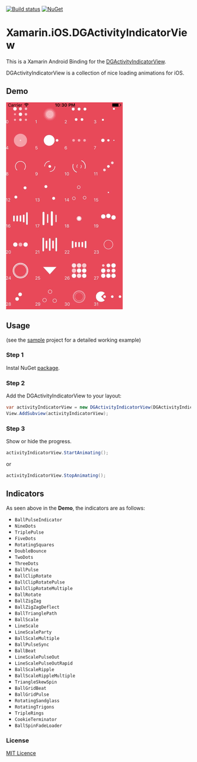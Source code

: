 [![Build status](https://ci.appveyor.com/api/projects/status/k92l78qy2gbuhrlr?svg=true)](https://ci.appveyor.com/project/jzeferino/xamarin-ios-dgactivityindicatorview)   [![NuGet](https://img.shields.io/nuget/v/Xamarin.iOS.DGActivityIndicatorView.svg?label=NuGet)](https://www.nuget.org/packages/Xamarin.iOS.DGActivityIndicatorView/)

Xamarin.iOS.DGActivityIndicatorView
===================

This is a Xamarin Android Binding for the [DGActivityIndicatorView](https://github.com/jzeferino/DGActivityIndicatorView).

DGActivityIndicatorView is a collection of nice loading animations for iOS.

## Demo
![DGActivityIndicatorView](art/DGActivityIndicatorView.gif)

## Usage
(see the [sample](https://github.com/jzeferino/Xamarin.iOS.DGActivityIndicatorView/tree/master/src/Xamarin.iOS.DGActivityIndicatorViewBinding.Sample) project for a detailed working example)

### Step 1

Instal NuGet [package](https://www.nuget.org/packages/Xamarin.iOS.DGActivityIndicatorView/).

### Step 2

Add the DGActivityIndicatorView to your layout:
```c#
var activityIndicatorView = new DGActivityIndicatorView(DGActivityIndicatorAnimationType.BallGridBeat, UIColor.White);
View.AddSubview(activityIndicatorView);
```

### Step 3

Show or hide the progress.
```c#
activityIndicatorView.StartAnimating();
```
or
```c#
activityIndicatorView.StopAnimating();   
```

## Indicators

As seen above in the **Demo**, the indicators are as follows:

 * `BallPulseIndicator`
 * `NineDots`
 * `TriplePulse`
 * `FiveDots`
 * `RotatingSquares`
 * `DoubleBounce`
 * `TwoDots`
 * `ThreeDots`
 * `BallPulse`
 * `BallClipRotate`
 * `BallClipRotatePulse`
 * `BallClipRotateMultiple`
 * `BallRotate`
 * `BallZigZag`
 * `BallZigZagDeflect`
 * `BallTrianglePath`
 * `BallScale`
 * `LineScale`
 * `LineScaleParty`
 * `BallScaleMultiple`
 * `BallPulseSync`
 * `BallBeat`
 * `LineScalePulseOut`
 * `LineScalePulseOutRapid`
 * `BallScaleRipple`
 * `BallScaleRippleMultiple`
 * `TriangleSkewSpin`
 * `BallGridBeat`
 * `BallGridPulse`
 * `RotatingSandglass`
 * `RotatingTrigons`
 * `TripleRings`
 * `CookieTerminator`
 * `BallSpinFadeLoader`
 
### License
[MIT Licence](LICENSE) 
